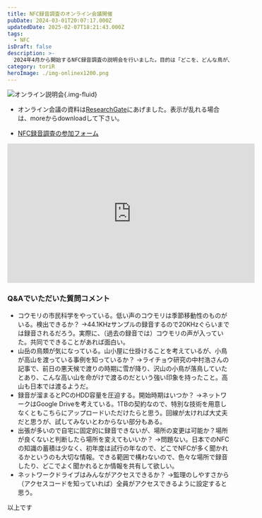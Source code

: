 ```yaml
---
title: NFC録音調査のオンライン会議開催
pubDate: 2024-03-01T20:07:17.000Z
updatedDate: 2025-02-07T18:21:43.000Z
tags:
  - NFC
isDraft: false
description: >-
  2024年4月から開始するNFC録音調査の説明会を行いました。目的は「どこを、どんな鳥が、どんなタイミングで、NFCを発していたのか」の事実把握と、そのデータを用いてなぜ「そこを通るのか、通らないのかの理解」、「保全への貢献」です。市民科学で皆さんと楽しく行いたいことご説明いたしました。
category: toriR
heroImage: ./img-onlinex1200.png
---
```


![オンライン説明会](https://object-storage.tyo2.conoha.io/v1/nc_938a9d00d6004f1390c354d4a15ef25b/blog-astro-assets/blog-images/39398F03F39F4C75B45B4DC90DE9EE57/img-onlinex1200.png){.img-fluid}


- オンライン会議の資料は[ResearchGate](https://www.researchgate.net/publication/378610860_240301NFCluyindiaozhanoonrainshuominghui)にあげました。表示が乱れる場合は、moreからdownloadして下さい。



- [NFC録音調査の参加フォーム](https://docs.google.com/forms/d/e/1FAIpQLSfKVGvc3SA2TGcIZW1nP0gfP2XRuNNh4XmI9yDs5-9OaQgZvw/viewform)



<iframe width="560" height="315" src="https://www.youtube.com/embed/Qt7wbpM_Fyk?si=7uEPSSrkf-yWI9a1" title="YouTube video player" frameborder="0" allow="accelerometer; autoplay; clipboard-write; encrypted-media; gyroscope; picture-in-picture; web-share" allowfullscreen></iframe>

### Q&Aでいただいた質問コメント

- コウモリの市民科学をやっている。低い声のコウモリは季節移動性のものがいる。検出できるか？
  →44.1KHzサンプルの録音するので20KHzぐらいまでは録音されるだろう。実際に、（過去の録音では）コウモリの声が入っていた。共同でできることがあれば面白い。
- 山岳の鳥類が気になっている。山小屋に仕掛けることを考えているが、小鳥が高山を渡っている事例を知っているか？
  →ライチョウ研究の中村浩さんの記事で、前日の悪天候で渡りの時期に雪が降り、沢山の小鳥が落鳥していたとあり、こんな高い山を命がけで渡るのだという強い印象を持ったこと。高山も日本では渡るようだ。
- 録音が溜まるとPCのHDD容量を圧迫する。開始時期はいつか？
  →ネットワークはGoogle Driveを考えている。1TBの契約なので、特別な技術を用意しなくともこちらにアップロードいただけたらと思う。回線が太ければ大丈夫だと思うが、試してみないとわからない部分もある。
- 出張が多いので自宅に固定的に録音できないが、場所の変更は可能か？場所が良くないと判断したら場所を変えてもいいか？
  →問題ない。日本でのNFCの知識の蓄積は少なく、初年度は試行の年なので、どこでNFCが多く聞かれるかというのも大切な情報。できる範囲で構わないので、色々な場所で録音したり、どこでよく聞かれるとか情報を共有して欲しい。
- ネットワークドライブはみんながアクセスできるか？
  →監理のしやすさから（アクセスコードを知っていれば）全員がアクセスできるように設定すると思う。






以上です

   
